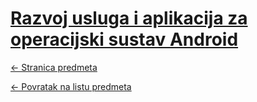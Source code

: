 # [Razvoj usluga i aplikacija za operacijski sustav Android](https://www.github.com/studosi-fer/RUAZOSA)
[<- Stranica predmeta](https://www.fer.unizg.hr/predmet/ruazosa)

[<- Povratak na listu predmeta](https://www.github.com/studosi/FER)